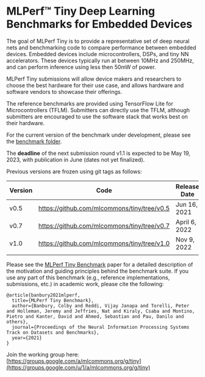 # MLPerf™ Tiny Deep Learning Benchmarks for Embedded Devices

The goal of MLPerf Tiny is to provide a representative set of deep neural nets
and benchmarking code to compare performance between embedded devices. Embedded
devices include microcontrollers, DSPs, and tiny NN accelerators.  These devices
typically run at between 10MHz and 250MHz, and can perform inference using less
then 50mW of power.

MLPerf Tiny submissions will allow device makers and researchers to choose the
best hardware for their use case, and allows hardware and software vendors to showcase their
offerings.

The reference benchmarks are provided using TensorFlow Lite for Microcontrollers (TFLM).
Submitters can directly use the TFLM, although submitters are encouraged to use the software stack that works best on their hardware.

For the current version of the benchmark under development, please see the [benchmark folder](https://github.com/mlcommons/tiny/tree/master/benchmark).

The **deadline** of the next submission round v1.1 is expected to be May 19, 2023, with publication in June (dates not yet finalized).

Previous versions are frozen using git tags as follows:

| Version | Code                                        | Release Date | Results                                     |
|---------|---------------------------------------------|--------------|---------------------------------------------|
| v0.5    | https://github.com/mlcommons/tiny/tree/v0.5 | Jun 16, 2021 | https://mlcommons.org/en/inference-tiny-05/ |
| v0.7    | https://github.com/mlcommons/tiny/tree/v0.7 |April  6, 2022| https://mlcommons.org/en/inference-tiny-07/ |
| v1.0    | https://github.com/mlcommons/tiny/tree/v1.0 | Nov 9, 2022  | https://mlcommons.org/en/inference-tiny-10/ |
|         |                                             |              |                                             |


Please see the [MLPerf Tiny Benchmark](https://arxiv.org/pdf/2106.07597.pdf) paper for a detailed description of the motivation and guiding principles behind the benchmark suite. If you use any part of this benchmark (e.g., reference implementations, submissions, etc.) in academic work, please cite the following:

```
@article{banbury2021mlperf,
  title={MLPerf Tiny Benchmark},
  author={Banbury, Colby and Reddi, Vijay Janapa and Torelli, Peter and Holleman, Jeremy and Jeffries, Nat and Kiraly, Csaba and Montino, Pietro and Kanter, David and Ahmed, Sebastian and Pau, Danilo and others},
  journal={Proceedings of the Neural Information Processing Systems Track on Datasets and Benchmarks},
  year={2021}
}
```

Join the working group here: [https://groups.google.com/a/mlcommons.org/g/tiny](https://groups.google.com/u/1/a/mlcommons.org/g/tiny)
